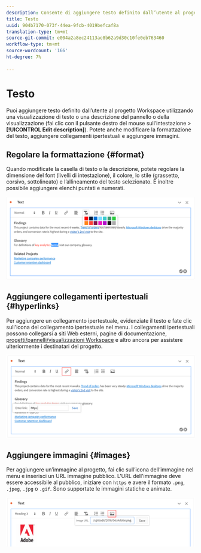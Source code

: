 ```yaml
---
description: Consente di aggiungere testo definito dall’utente al progetto Workspace.
title: Testo
uuid: 904b7170-073f-44ea-9fcb-4019befcaf8a
translation-type: tm+mt
source-git-commit: e004a2a8ec24113ae8b62a9d30c10fe0eb763460
workflow-type: tm+mt
source-wordcount: '166'
ht-degree: 7%

---
```



# Testo

Puoi aggiungere testo definito dall’utente al progetto Workspace utilizzando una visualizzazione di testo o una descrizione del pannello o della visualizzazione (fai clic con il pulsante destro del mouse sull’intestazione > **[!UICONTROL Edit description]**). Potete anche modificare la formattazione del testo, aggiungere collegamenti ipertestuali e aggiungere immagini.

## Regolare la formattazione {#format}

Quando modificate la casella di testo o la descrizione, potete regolare la dimensione del font (livelli di intestazione), il colore, lo stile (grassetto, corsivo, sottolineato) e l’allineamento del testo selezionato. È inoltre possibile aggiungere elenchi puntati e numerati.

![](assets/format.png)

## Aggiungere collegamenti ipertestuali {#hyperlinks}

Per aggiungere un collegamento ipertestuale, evidenziate il testo e fate clic sull&#39;icona del collegamento ipertestuale nel menu. I collegamenti ipertestuali possono collegarsi a siti Web esterni, pagine di documentazione, [progetti/pannelli/visualizzazioni Workspace](https://experienceleague.adobe.com/docs/analytics/analyze/analysis-workspace/curate-share/shareable-links.html) e altro ancora per assistere ulteriormente i destinatari del progetto.

![](assets/hyperlink.png)

## Aggiungere immagini {#images}

Per aggiungere un’immagine al progetto, fai clic sull’icona dell’immagine nel menu e inserisci un URL immagine pubblico. L&#39;URL dell&#39;immagine deve essere accessibile al pubblico, iniziare con `https` e avere il formato `.png`, `.jpeg`, `.jpg` o `.gif`. Sono supportate le immagini statiche e animate.

![](assets/image.png)
